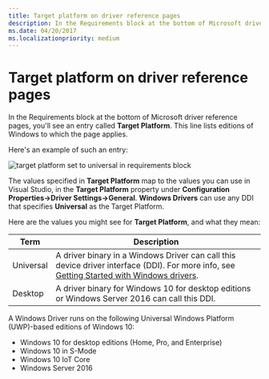 ```yaml
---
title: Target platform on driver reference pages
description: In the Requirements block at the bottom of Microsoft driver reference pages, you''ll see an entry called Target Platform.
ms.date: 04/20/2017
ms.localizationpriority: medium
---
```


# Target platform on driver reference pages

In the Requirements block at the bottom of Microsoft driver reference pages, you'll see an entry called **Target Platform**. This line lists editions of Windows to which the page applies.

Here's an example of such an entry:

![target platform set to universal in requirements block](images/TargetPlatform.png)

The values specified in **Target Platform** map to the values you can use in Visual Studio, in the **Target Platform** property under **Configuration Properties->Driver Settings->General**.  **Windows Drivers** can use any DDI that specifies **Universal** as the Target Platform.

Here are the values you might see for **Target Platform**, and what they mean:

|Term|Description|
|--- |--- |
|Universal|A driver binary in a Windows Driver can call this device driver interface (DDI). For more info, see [Getting Started with Windows drivers](getting-started-with-windows-drivers.md).|
|Desktop|A driver binary for Windows 10 for desktop editions or Windows Server 2016 can call this DDI.|

A Windows Driver runs on the following Universal Windows Platform (UWP)-based editions of Windows 10:

*   Windows 10 for desktop editions (Home, Pro, and Enterprise)
*   Windows 10 in S-Mode
*   Windows 10 IoT Core
*   Windows Server 2016


